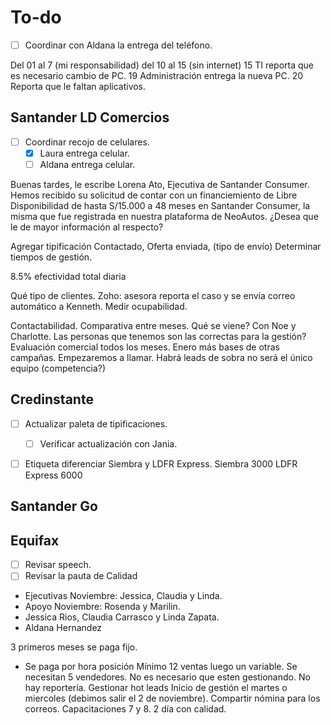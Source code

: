 # To-do
- [ ] Coordinar con Aldana la entrega del teléfono.

Del 01 al 7 (mi responsabilidad)
del 10 al 15 (sin internet)
15 TI reporta que es necesario cambio de PC.
19 Administración entrega la nueva PC.
20 Reporta que le faltan aplicativos.

## Santander LD Comercios
- [ ] Coordinar recojo de celulares.
    - [x] Laura entrega celular.
    - [ ] Aldana entrega celular.

Buenas tardes, le escribe Lorena Ato, Ejecutiva de Santander Consumer. Hemos recibido su solicitud de contar con un financiemiento de Libre Disponibilidad de hasta S/15.000 a 48 meses en Santander Consumer, la misma que fue registrada en nuestra plataforma de NeoAutos. ¿Desea que le de mayor información al respecto?

Agregar tipificación Contactado, Oferta enviada, (tipo de envío)
Determinar tiempos de gestión.

8.5% efectividad total diaria

Qué tipo de clientes.
Zoho: asesora reporta el caso y se envía correo automático a Kenneth.
Medir ocupabilidad.

Contactabilidad.
Comparativa entre meses.
Qué se viene? Con Noe y Charlotte.
Las personas que tenemos son las correctas para la gestión?
Evaluación comercial todos los meses.
Enero más bases de otras campañas.
Empezaremos a llamar.
Habrá leads de sobra no será el único equipo (competencia?)

## Credinstante
- [ ] Actualizar paleta de tipificaciones.
    - [ ] Verificar actualización con Jania.
- [ ] Etiqueta diferenciar Siembra y LDFR Express.
Siembra 3000
LDFR Express 6000


## Santander Go

## Equifax
- [ ] Revisar speech.
- [ ] Revisar la pauta de Calidad

- Ejecutivas Noviembre: Jessica, Claudia y Linda.
- Apoyo Noviembre: Rosenda y Marilin.
- Jessica Rios, Claudia Carrasco y Linda Zapata.
- Aldana Hernandez

3 primeros meses se paga fijo.
- Se paga por hora posición
Mínimo 12 ventas luego un variable.
Se necesitan 5 vendedores. No es necesario que esten gestionando.
No hay reportería.
Gestionar hot leads
Inicio de gestión el martes o miercoles (debimos salir el 2 de noviembre).
Compartir nómina para los correos.
Capacitaciones 7 y 8.
2 día con calidad.
